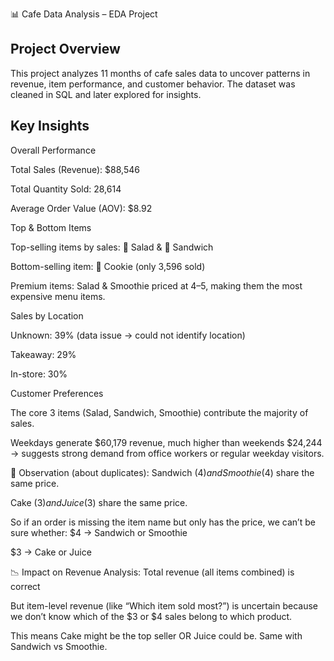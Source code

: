 📊 Cafe Data Analysis – EDA Project

## Project Overview
This project analyzes 11 months of cafe sales data to uncover patterns in revenue, item performance, and customer behavior. The dataset was cleaned in SQL and later explored for insights.

## Key Insights
Overall Performance


Total Sales (Revenue): $88,546


Total Quantity Sold: 28,614


Average Order Value (AOV): $8.92


Top & Bottom Items


Top-selling items by sales: 🥗 Salad & 🥪 Sandwich


Bottom-selling item: 🍪 Cookie (only 3,596 sold)


Premium items: Salad & Smoothie priced at $4–$5, making them the most expensive menu items.


Sales by Location


Unknown: 39% (data issue → could not identify location)


Takeaway: 29%


In-store: 30%


Customer Preferences


The core 3 items (Salad, Sandwich, Smoothie) contribute the majority of sales.


Weekdays generate $60,179 revenue, much higher than weekends $24,244 → suggests strong demand from office workers or regular weekday visitors.

🔑 Observation (about duplicates):
Sandwich ($4) and Smoothie ($4) share the same price.


Cake ($3) and Juice ($3) share the same price.


So if an order is missing the item name but only has the price, we can’t be sure whether:
$4 → Sandwich or Smoothie


$3 → Cake or Juice



📉 Impact on Revenue Analysis:
Total revenue (all items combined) is correct 


But item-level revenue (like “Which item sold most?”) is uncertain  because we don’t know which of the $3 or $4 sales belong to which product.



 This means Cake might be the top seller OR Juice could be. Same with Sandwich vs Smoothie.



